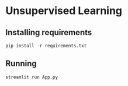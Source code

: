 # Unsupervised Learning

## Installing requirements
```
pip install -r requirements.txt
```


## Running
```
streamlit run App.py
```
